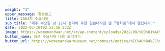 ```yaml
---
weight: "1"
upper_message: 활동보고
title: 1563차 수요시위
sub_title: "매주 수요일 낮 12시 정각에 주한 일본대사관 앞 “평화로”에서 열립니다."
date: 2022-03-10T02:52:56.532Z
image: https://womenandwar.net/kr/wp-content/uploads/2022/09/%ED%81%AC%EA%B8%B0%EB%B3%80%ED%99%981IMG_3141.jpg
button_name: 최근 수요시위 내용 보러가기
button_url: https://womenandwarmuseum.net/connect/notice/%EC%A0%84%EC%9F%81%EA%B3%BC%EC%97%AC%EC%84%B1%EC%9D%B8%EA%B6%8C%EB%B0%95%EB%AC%BC%EA%B4%80-%EC%9E%90%EC%9B%90%ED%99%9C%EB%8F%99%EA%B0%80-%EB%AA%A8%EC%A7%91-%EB%8C%80%EB%A9%B4-%EB%B9%84%EB%8C%80%EB%A9%B4/
---
```

